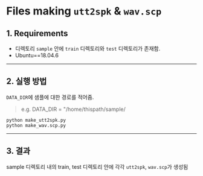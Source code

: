 # Files making `utt2spk` & `wav.scp`

## 1. Requirements
* 디렉토리 `sample` 안에 `train` 디렉토리와 `test` 디렉토리가 존재함.
* Ubuntu==18.04.6

---

## 2. 실행 방법
`DATA_DIR`에 샘플에 대한 경로를 적어줌.
> e.g. DATA_DIR = "/home/thispath/sample/

```Shell
python make_utt2spk.py
python make_wav.scp.py
```

---
## 3. 결과
sample 디렉토리 내의 train, test 디렉토리 안에 각각 `utt2spk`, `wav.scp`가 생성됨